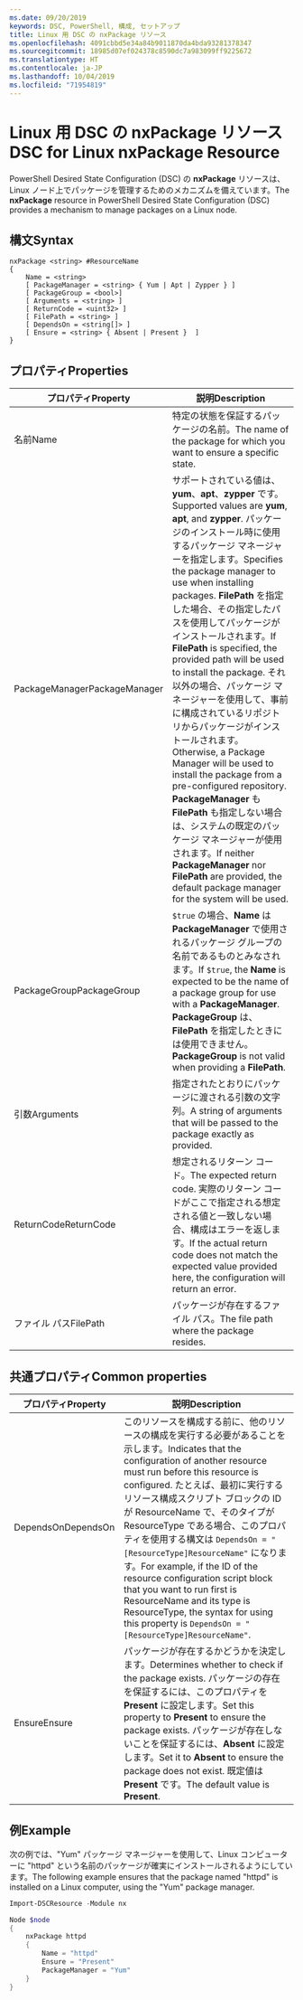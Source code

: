 ```yaml
---
ms.date: 09/20/2019
keywords: DSC, PowerShell, 構成, セットアップ
title: Linux 用 DSC の nxPackage リソース
ms.openlocfilehash: 4091cbbd5e34a84b9011870da4bda93281378347
ms.sourcegitcommit: 18985d07ef024378c8590dc7a983099ff9225672
ms.translationtype: HT
ms.contentlocale: ja-JP
ms.lasthandoff: 10/04/2019
ms.locfileid: "71954819"
---
```

# <a name="dsc-for-linux-nxpackage-resource"></a><span data-ttu-id="f3453-103">Linux 用 DSC の nxPackage リソース</span><span class="sxs-lookup"><span data-stu-id="f3453-103">DSC for Linux nxPackage Resource</span></span>

<span data-ttu-id="f3453-104">PowerShell Desired State Configuration (DSC) の **nxPackage** リソースは、Linux ノード上でパッケージを管理するためのメカニズムを備えています。</span><span class="sxs-lookup"><span data-stu-id="f3453-104">The **nxPackage** resource in PowerShell Desired State Configuration (DSC) provides a mechanism to manage packages on a Linux node.</span></span>

## <a name="syntax"></a><span data-ttu-id="f3453-105">構文</span><span class="sxs-lookup"><span data-stu-id="f3453-105">Syntax</span></span>

```Syntax
nxPackage <string> #ResourceName
{
    Name = <string>
    [ PackageManager = <string> { Yum | Apt | Zypper } ]
    [ PackageGroup = <bool>]
    [ Arguments = <string> ]
    [ ReturnCode = <uint32> ]
    [ FilePath = <string> ]
    [ DependsOn = <string[]> ]
    [ Ensure = <string> { Absent | Present }  ]
}
```

## <a name="properties"></a><span data-ttu-id="f3453-106">プロパティ</span><span class="sxs-lookup"><span data-stu-id="f3453-106">Properties</span></span>

|<span data-ttu-id="f3453-107">プロパティ</span><span class="sxs-lookup"><span data-stu-id="f3453-107">Property</span></span> |<span data-ttu-id="f3453-108">説明</span><span class="sxs-lookup"><span data-stu-id="f3453-108">Description</span></span> |
|---|---|
|<span data-ttu-id="f3453-109">名前</span><span class="sxs-lookup"><span data-stu-id="f3453-109">Name</span></span> |<span data-ttu-id="f3453-110">特定の状態を保証するパッケージの名前。</span><span class="sxs-lookup"><span data-stu-id="f3453-110">The name of the package for which you want to ensure a specific state.</span></span> |
|<span data-ttu-id="f3453-111">PackageManager</span><span class="sxs-lookup"><span data-stu-id="f3453-111">PackageManager</span></span> |<span data-ttu-id="f3453-112">サポートされている値は、**yum**、**apt**、**zypper** です。</span><span class="sxs-lookup"><span data-stu-id="f3453-112">Supported values are **yum**, **apt**, and **zypper**.</span></span> <span data-ttu-id="f3453-113">パッケージのインストール時に使用するパッケージ マネージャーを指定します。</span><span class="sxs-lookup"><span data-stu-id="f3453-113">Specifies the package manager to use when installing packages.</span></span> <span data-ttu-id="f3453-114">**FilePath** を指定した場合、その指定したパスを使用してパッケージがインストールされます。</span><span class="sxs-lookup"><span data-stu-id="f3453-114">If **FilePath** is specified, the provided path will be used to install the package.</span></span> <span data-ttu-id="f3453-115">それ以外の場合、パッケージ マネージャーを使用して、事前に構成されているリポジトリからパッケージがインストールされます。</span><span class="sxs-lookup"><span data-stu-id="f3453-115">Otherwise, a Package Manager will be used to install the package from a pre-configured repository.</span></span> <span data-ttu-id="f3453-116">**PackageManager** も **FilePath** も指定しない場合は、システムの既定のパッケージ マネージャーが使用されます。</span><span class="sxs-lookup"><span data-stu-id="f3453-116">If neither **PackageManager** nor **FilePath** are provided, the default package manager for the system will be used.</span></span> |
|<span data-ttu-id="f3453-117">PackageGroup</span><span class="sxs-lookup"><span data-stu-id="f3453-117">PackageGroup</span></span> |<span data-ttu-id="f3453-118">`$true` の場合、**Name** は **PackageManager** で使用されるパッケージ グループの名前であるものとみなされます。</span><span class="sxs-lookup"><span data-stu-id="f3453-118">If `$true`, the **Name** is expected to be the name of a package group for use with a **PackageManager**.</span></span> <span data-ttu-id="f3453-119">**PackageGroup** は、**FilePath** を指定したときには使用できません。</span><span class="sxs-lookup"><span data-stu-id="f3453-119">**PackageGroup** is not valid when providing a **FilePath**.</span></span> |
|<span data-ttu-id="f3453-120">引数</span><span class="sxs-lookup"><span data-stu-id="f3453-120">Arguments</span></span> |<span data-ttu-id="f3453-121">指定されたとおりにパッケージに渡される引数の文字列。</span><span class="sxs-lookup"><span data-stu-id="f3453-121">A string of arguments that will be passed to the package exactly as provided.</span></span> |
|<span data-ttu-id="f3453-122">ReturnCode</span><span class="sxs-lookup"><span data-stu-id="f3453-122">ReturnCode</span></span> |<span data-ttu-id="f3453-123">想定されるリターン コード。</span><span class="sxs-lookup"><span data-stu-id="f3453-123">The expected return code.</span></span> <span data-ttu-id="f3453-124">実際のリターン コードがここで指定される想定される値と一致しない場合、構成はエラーを返します。</span><span class="sxs-lookup"><span data-stu-id="f3453-124">If the actual return code does not match the expected value provided here, the configuration will return an error.</span></span> |
|<span data-ttu-id="f3453-125">ファイル パス</span><span class="sxs-lookup"><span data-stu-id="f3453-125">FilePath</span></span> |<span data-ttu-id="f3453-126">パッケージが存在するファイル パス。</span><span class="sxs-lookup"><span data-stu-id="f3453-126">The file path where the package resides.</span></span> |

## <a name="common-properties"></a><span data-ttu-id="f3453-127">共通プロパティ</span><span class="sxs-lookup"><span data-stu-id="f3453-127">Common properties</span></span>

|<span data-ttu-id="f3453-128">プロパティ</span><span class="sxs-lookup"><span data-stu-id="f3453-128">Property</span></span> |<span data-ttu-id="f3453-129">説明</span><span class="sxs-lookup"><span data-stu-id="f3453-129">Description</span></span> |
|---|---|
|<span data-ttu-id="f3453-130">DependsOn</span><span class="sxs-lookup"><span data-stu-id="f3453-130">DependsOn</span></span> |<span data-ttu-id="f3453-131">このリソースを構成する前に、他のリソースの構成を実行する必要があることを示します。</span><span class="sxs-lookup"><span data-stu-id="f3453-131">Indicates that the configuration of another resource must run before this resource is configured.</span></span> <span data-ttu-id="f3453-132">たとえば、最初に実行するリソース構成スクリプト ブロックの ID が ResourceName で、そのタイプが ResourceType である場合、このプロパティを使用する構文は `DependsOn = "[ResourceType]ResourceName"` になります。</span><span class="sxs-lookup"><span data-stu-id="f3453-132">For example, if the ID of the resource configuration script block that you want to run first is ResourceName and its type is ResourceType, the syntax for using this property is `DependsOn = "[ResourceType]ResourceName"`.</span></span> |
|<span data-ttu-id="f3453-133">Ensure</span><span class="sxs-lookup"><span data-stu-id="f3453-133">Ensure</span></span> |<span data-ttu-id="f3453-134">パッケージが存在するかどうかを決定します。</span><span class="sxs-lookup"><span data-stu-id="f3453-134">Determines whether to check if the package exists.</span></span> <span data-ttu-id="f3453-135">パッケージの存在を保証するには、このプロパティを **Present** に設定します。</span><span class="sxs-lookup"><span data-stu-id="f3453-135">Set this property to **Present** to ensure the package exists.</span></span> <span data-ttu-id="f3453-136">パッケージが存在しないことを保証するには、**Absent** に設定します。</span><span class="sxs-lookup"><span data-stu-id="f3453-136">Set it to **Absent** to ensure the package does not exist.</span></span> <span data-ttu-id="f3453-137">既定値は **Present** です。</span><span class="sxs-lookup"><span data-stu-id="f3453-137">The default value is **Present**.</span></span> |

## <a name="example"></a><span data-ttu-id="f3453-138">例</span><span class="sxs-lookup"><span data-stu-id="f3453-138">Example</span></span>

<span data-ttu-id="f3453-139">次の例では、"Yum" パッケージ マネージャーを使用して、Linux コンピューターに "httpd" という名前のパッケージが確実にインストールされるようにしています。</span><span class="sxs-lookup"><span data-stu-id="f3453-139">The following example ensures that the package named "httpd" is installed on a Linux computer, using the "Yum" package manager.</span></span>

```powershell
Import-DSCResource -Module nx

Node $node
{
    nxPackage httpd
    {
        Name = "httpd"
        Ensure = "Present"
        PackageManager = "Yum"
    }
}
```